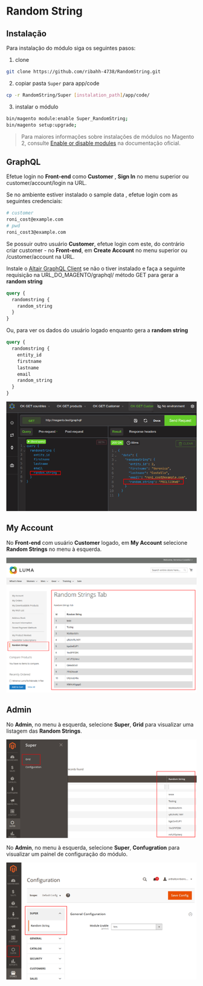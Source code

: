 # Random String

## Instalação

Para instalação  do módulo siga os seguintes pasos:

1. clone

```bash
git clone https://github.com/ribahh-4738/RandomString.git
```

2. copiar pasta `Super` para app/code

```bash
cp -r RandomString/Super [instalation_path]/app/code/
```

3. instalar o módulo

```bash
bin/magento module:enable Super_RandomString;
bin/magento setup:upgrade;
```

>  Para maiores informações sobre instalações de módulos no Magento 2, consulte [Enable or disable modules](https://devdocs.magento.com/guides/v2.4/install-gde/install/cli/install-cli-subcommands-enable.html) na documentação oficial.

## GraphQL

Efetue login no **Front-end** como **Customer** , **Sign In** no menu superior ou customer/account/login na URL.

Se no ambiente estiver instalado o sample data , efetue login com as seguintes credenciais:

```bash
# customer
roni_cost@example.com
# pwd
roni_cost3@example.com
```

Se possuir outro usuário **Customer**, efetue login com este, do contrário criar customer - no **Front-end**, em **Create Account** no menu superior ou /customer/account na URL.

Instale o [Altair GraphQL Client](https://chromewebstore.google.com/detail/flnheeellpciglgpaodhkhmapeljopja) se não o tiver instalado e faça a seguinte requisição na URL_DO_MAGENTO/graphql/ método GET para gerar a **random string**

```graphql
query {
  randomstring {
    random_string
  }
}
```

Ou, para ver os dados do usuário logado enquanto gera a **random string**

```graphql
query {
  randomstring {
    entity_id
    firstname
    lastname
    email
    random_string
  }
}
```

![](./1-Altair.png)

## My Account

No **Front-end** com usuário **Customer** logado, em **My Account** selecione  **Random Strings** no menu à esquerda.

![](./2-My-Account.png)

## Admin 

No **Admin**, no menu à esquerda, selecione **Super**, **Grid** para visualizar uma listagem das **Random Strings**.

![](./3-Grid-Magento-Admin.png)

No **Admin**, no menu à esquerda, selecione **Super**, **Confugration** para visualizar um painel de configuração do módulo.

![](./4-Admin-Configuration.png)

